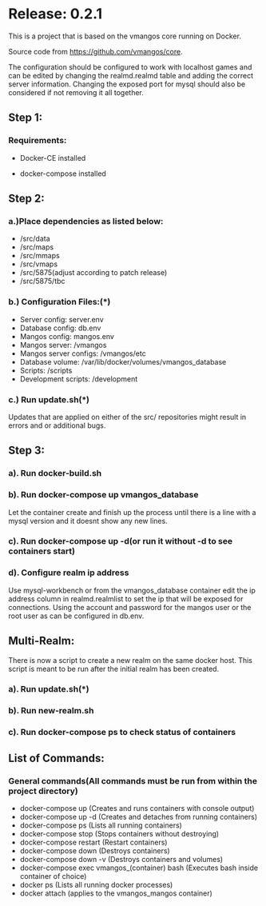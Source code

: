 <h1>Release: 0.2.1</h1>

This is a project that is based on the vmangos core running on Docker. 

Source code from https://github.com/vmangos/core.

The configuration should be configured to work with localhost games and can be edited by changing the realmd.realmd table and adding the correct server information.
Changing the exposed port for mysql should also be considered if not removing it all together. 
<h2>Step 1:</h2>
<h3>Requirements:</h3>

* Docker-CE installed

* docker-compose installed


<h2>Step 2:</h2>
<h3> a.)Place dependencies as listed below:</h3> 

* /src/data 
* /src/maps
* /src/mmaps
* /src/vmaps
* /src/5875(adjust according to patch release)
* /src/5875/tbc

<h3>b.) Configuration Files:(*)</h3>

* Server config: server.env
* Database config: db.env
* Mangos config: mangos.env
* Mangos server: /vmangos
* Mangos server configs: /vmangos/etc
* Database volume: /var/lib/docker/volumes/vmangos_database
* Scripts: /scripts
* Development scripts: /development

<h3>c.) Run update.sh(*)</h3>
  
Updates that are applied on either of the src/ repositories might result in errors and or additional bugs. 

<h2>Step 3:</h2>
<h3>a). Run docker-build.sh
<h3>b). Run docker-compose up vmangos_database</h3>  
Let the container create and finish up the process until there is a line with a mysql version and it doesnt show any new lines.
<h3>c). Run docker-compose up -d(or run it without -d to see containers start)
<h3>d). Configure realm ip address</h3>
Use mysql-workbench or from the vmangos_database container edit the ip address column in realmd.realmlist to set the ip that will be exposed for connections. Using the account and password for the mangos user or the root user as can be configured in db.env. 

<h2>Multi-Realm:</h2>
There is now a script to create a new realm on the same docker host. This script is meant to be run after the initial realm has been created.
<h3>a). Run update.sh(*)</h3>
<h3>b). Run new-realm.sh</h3>
<h3>c). Run docker-compose ps to check status of containers
  
<h2>List of Commands:</h2>
<h3>General commands(All commands must be run from within the project directory)</h3>

* docker-compose up (Creates and runs containers with console output)
* docker-compose up -d (Creates and detaches from running containers)
* docker-compose ps (Lists all running containers)
* docker-compose stop (Stops containers without destroying)
* docker-compose restart (Restart containers)
* docker-compose down (Destroys containers)
* docker-compose down -v (Destroys containers and volumes)
* docker-compose exec vmangos_(container) bash (Executes bash inside container of choice)
* docker ps (Lists all running docker processes)
* docker attach (applies to the vmangos_mangos container)
